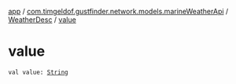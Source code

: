 [app](../../index.md) / [com.timgeldof.gustfinder.network.models.marineWeatherApi](../index.md) / [WeatherDesc](index.md) / [value](./value.md)

# value

`val value: `[`String`](https://kotlinlang.org/api/latest/jvm/stdlib/kotlin/-string/index.html)